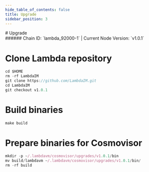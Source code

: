 ```yaml
---
hide_table_of_contents: false
title: Upgrade
sidebar_position: 3
---
```


<div class="h1-with-icon icon-lambda">
# Upgrade
</div>
###### Chain ID: `lambda_92000-1` | Current Node Version: `v1.0.1`


# Clone Lambda repository
```js
cd $HOME
rm -rf LambdaIM
git clone https://github.com/LambdaIM.git
cd LambdaIM
git checkout v1.0.1
 ```

# Build binaries
```js
make build
 ```

# Prepare binaries for Cosmovisor
```js
mkdir -p ~/.lambdavm/cosmovisor/upgrades/v1.0.1/bin
mv build/lambdavm ~/.lambdavm/cosmovisor/upgrades/v1.0.1/bin/
rm -rf build
```